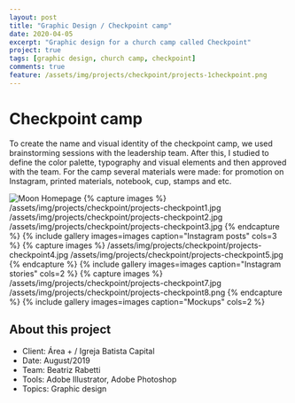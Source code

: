 ```yaml
---
layout: post
title: "Graphic Design / Checkpoint camp"
date: 2020-04-05
excerpt: "Graphic design for a church camp called Checkpoint"
project: true
tags: [graphic design, church camp, checkpoint]
comments: true
feature: /assets/img/projects/checkpoint/projects-1checkpoint.png
---
```


# Checkpoint camp

To create the name and visual identity of the checkpoint camp, we used brainstorming sessions with the leadership team. After this, I studied to define the color palette, typography and visual elements and then approved with the team. For the camp several materials were made: for promotion on Instagram, printed materials, notebook, cup, stamps and etc.

![Moon Homepage](/assets/img/projects/checkpoint/projects-checkpoint6.png) 
{% capture images %}
	/assets/img/projects/checkpoint/projects-checkpoint1.jpg
	/assets/img/projects/checkpoint/projects-checkpoint2.jpg
	/assets/img/projects/checkpoint/projects-checkpoint3.jpg
{% endcapture %}
{% include gallery images=images caption="Instagram posts" cols=3 %}
{% capture images %}
	/assets/img/projects/checkpoint/projects-checkpoint4.jpg
	/assets/img/projects/checkpoint/projects-checkpoint5.jpg
{% endcapture %}
{% include gallery images=images caption="Instagram stories" cols=2 %}
{% capture images %}
	/assets/img/projects/checkpoint/projects-checkpoint7.jpg
	/assets/img/projects/checkpoint/projects-checkpoint8.png
{% endcapture %}
{% include gallery images=images caption="Mockups" cols=2 %}

## About this project
* Client: Área + / Igreja Batista Capital
* Date: August/2019
* Team: Beatriz Rabetti
* Tools: Adobe Illustrator, Adobe Photoshop
* Topics: Graphic design